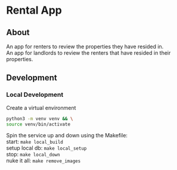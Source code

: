 # Rental App
## About
An app for renters to review the properties they have resided in.  
An app for landlords to review the renters that have resided in their properties.

## Development
### Local Development
Create a virtual environment
```bash
python3 -m venv venv && \
source venv/bin/activate
```

Spin the service up and down using the Makefile:  
start: `make local_build`  
setup local db: `make local_setup`  
stop: `make local_down`  
nuke it all: `make remove_images`  

